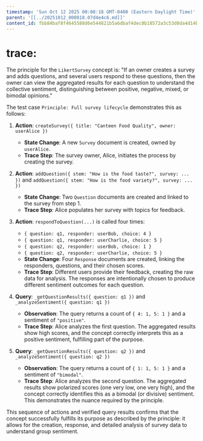 ```yaml
---
timestamp: 'Sun Oct 12 2025 00:08:18 GMT-0400 (Eastern Daylight Time)'
parent: '[[../20251012_000818.07d4e4c6.md]]'
content_id: fbb84baf8f4645588d6e544821b5a6dbaf4dec8b18572a3c53d0da4d14bc2406
---
```


# trace:

The principle for the `LikertSurvey` concept is: "If an owner creates a survey and adds questions, and several users respond to these questions, then the owner can view the aggregated results for each question to understand the collective sentiment, distinguishing between positive, negative, mixed, or bimodal opinions."

The test case `Principle: Full survey lifecycle` demonstrates this as follows:

1. **Action**: `createSurvey({ title: "Canteen Food Quality", owner: userAlice })`
   * **State Change**: A new `Survey` document is created, owned by `userAlice`.
   * **Trace Step**: The survey owner, Alice, initiates the process by creating the survey.

2. **Action**: `addQuestion({ stem: "How is the food taste?", survey: ... })` and `addQuestion({ stem: "How is the food variety?", survey: ... })`
   * **State Change**: Two `Question` documents are created and linked to the survey from step 1.
   * **Trace Step**: Alice populates her survey with topics for feedback.

3. **Action**: `respondToQuestion(...)` is called four times:
   * `{ question: q1, responder: userBob, choice: 4 }`
   * `{ question: q1, responder: userCharlie, choice: 5 }`
   * `{ question: q2, responder: userBob, choice: 1 }`
   * `{ question: q2, responder: userCharlie, choice: 5 }`
   * **State Change**: Four `Response` documents are created, linking the responders, questions, and their chosen scores.
   * **Trace Step**: Different users provide their feedback, creating the raw data for analysis. The responses are intentionally chosen to produce different sentiment outcomes for each question.

4. **Query**: `_getQuestionResults({ question: q1 })` and `_analyzeSentiment({ question: q1 })`
   * **Observation**: The query returns a count of `{ 4: 1, 5: 1 }` and a sentiment of `"positive"`.
   * **Trace Step**: Alice analyzes the first question. The aggregated results show high scores, and the concept correctly interprets this as a positive sentiment, fulfilling part of the purpose.

5. **Query**: `_getQuestionResults({ question: q2 })` and `_analyzeSentiment({ question: q2 })`
   * **Observation**: The query returns a count of `{ 1: 1, 5: 1 }` and a sentiment of `"bimodal"`.
   * **Trace Step**: Alice analyzes the second question. The aggregated results show polarized scores (one very low, one very high), and the concept correctly identifies this as a bimodal (or divisive) sentiment. This demonstrates the nuance required by the principle.

This sequence of actions and verified query results confirms that the concept successfully fulfills its purpose as described by the principle: it allows for the creation, response, and detailed analysis of survey data to understand group sentiment.

